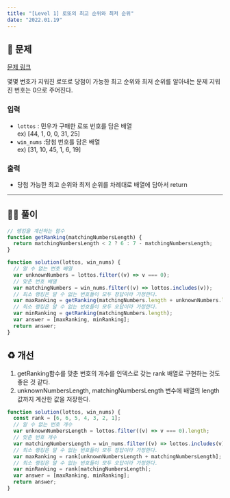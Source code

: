 ```yaml
---
title: "[Level 1] 로또의 최고 순위와 최저 순위"
date: "2022.01.19"
---
```


## 📝 문제

[문제 링크](https://programmers.co.kr/learn/courses/30/lessons/77484)

몇몇 번호가 지워진 로또로 당첨이 가능한 최고 순위와 최저 순위를 알아내는 문제
지워진 번호는 0으로 주어진다.

### 입력

- `lottos` : 민우가 구매한 로또 번호를 담은 배열<br/>
  ex) [44, 1, 0, 0, 31, 25]
- `win_nums` :당첨 번호를 담은 배열<br/>
  ex) [31, 10, 45, 1, 6, 19]

### 출력

- 당첨 가능한 최고 순위와 최저 순위를 차례대로 배열에 담아서 return

---

## 👩‍💻 풀이

```js
// 랭킹을 계산하는 함수
function getRanking(matchingNumbersLength) {
  return matchingNumbersLength < 2 ? 6 : 7 - matchingNumbersLength;
}

function solution(lottos, win_nums) {
  // 알 수 없는 번호 배열
  var unknownNumbers = lottos.filter((v) => v === 0);
  // 맞춘 번호 배열
  var matchingNumbers = win_nums.filter((v) => lottos.includes(v));
  // 최소 랭킹은 알 수 없는 번호들이 모두 정답이라 가정한다.
  var maxRanking = getRanking(matchingNumbers.length + unknownNumbers.length);
  // 최소 랭킹은 알 수 없는 번호들이 모두 오답이라 가정한다.
  var minRanking = getRanking(matchingNumbers.length);
  var answer = [maxRanking, minRanking];
  return answer;
}
```

## ♻️ 개선

1. getRanking함수를 맞춘 번호의 개수를 인덱스로 갖는 rank 배열로 구현하는 것도 좋은 것 같다.
2. unknownNumbersLength, matchingNumbersLength 변수에 배열의 length 값까지 계산한 값을 저장한다.

```js
function solution(lottos, win_nums) {
  const rank = [6, 6, 5, 4, 3, 2, 1];
  // 알 수 없는 번호 개수
  var unknownNumbersLength = lottos.filter((v) => v === 0).length;
  // 맞춘 번호 개수
  var matchingNumbersLength = win_nums.filter((v) => lottos.includes(v)).length;
  // 최소 랭킹은 알 수 없는 번호들이 모두 정답이라 가정한다.
  var maxRanking = rank[unknownNumbersLength + matchingNumbersLength];
  // 최소 랭킹은 알 수 없는 번호들이 모두 오답이라 가정한다.
  var minRanking = rank[matchingNumbersLength];
  var answer = [maxRanking, minRanking];
  return answer;
}
```
